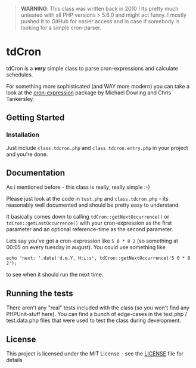
> **WARNING**: This class was written back in 2010 ! Its pretty much untested with all PHP versions > 5.6.0 and might act funny. I mostly pushed it to GitHub for easier access and in case if somebody is looking for a simple cron-parser.

# tdCron

tdCron is a ***very*** simple class to parse cron-expressions and calculate schedules. 

For something more sophisticated (and WAY more modern) you can take a look at the [cron-expression](https://github.com/dragonmantank/cron-expression) package by Michael Dowling and Chris Tankersley.

## Getting Started

### Installation

Just include `class.tdcron.php` and `class.tdcron.entry.php` in your project and you're done.

## Documentation

As i mentioned before - this class is really, really simple :-) 

Please just look at the code in `test.php` and `class.tdcron.php` - its reasonably well documented and should be pretty easy to understand. 

It basically comes down to calling `tdCron::getNextOccurrence()` or `tdCron::getLastOccurrence()` with your cron-expression as the first parameter and an optional reference-time as the second parameter.

Lets say you've got a cron-expression like `5 0 * 8 2` (so something at 00:05 on every tuesday in august). You could use something like

    echo 'next: '.date('d.m.Y, H:i:s', tdCron::getNextOccurrence('5 0 * 8 2');

to see when it should run the next time.

## Running the tests

There aren't any "real" tests included with the class (so you won't find any PHPUnit-stuff here). You can find a bunch of edge-cases in the test.php / test.data.php files that were used to test the class during development.

## License

This project is licensed under the MIT License - see the [LICENSE](LICENSE.md) file for details

